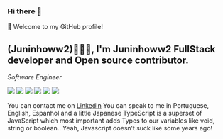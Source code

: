 ### Hi there 👋


🎉 Welcome to my GitHub profile!


<h2>(Juninhoww2)👨🏻‍💻, I'm Juninhoww2 FullStack developer and Open source contributor. </h2>
<p><em>Software Engineer 


</em></p>
<code><img src="https://img.shields.io/badge/Vue.js-35495E?style=for-the-badge&logo=vue.js&logoColor=4FC08D" /></code>
<code><img src="https://img.shields.io/badge/JavaScript-F7DF1E?style=for-the-badge&logo=javascript&logoColor=black" /></code>
<code><img src="https://img.shields.io/badge/Python-3776AB?style=for-the-badge&logo=python&logoColor=white" /></code>
<code><img src="https://img.shields.io/badge/PHP-777BB4?style=for-the-badge&logo=php&logoColor=white"/></code> 
<code><img src="https://img.shields.io/badge/React-20232A?style=for-the-badge&logo=react&logoColor=61DAFB"/></code>
<code><img src="https://img.shields.io/badge/React_Native-20232A?style=for-the-badge&logo=react&logoColor=61DAFB"/></code>

You can contact me on [LinkedIn](https://www.linkedin.com/in/jos%C3%A9-alexandre-da-cruz-filho-7496a01a5/)
You can speak to me in Portuguese, English, Espanhol and a little Japanese
TypeScript is a superset of JavaScript which most important adds Types to our variables like void, string or boolean.. Yeah, Javascript doesn’t suck like some years ago!



